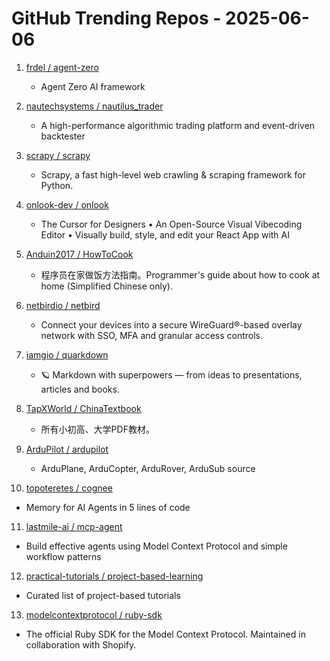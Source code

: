 # GitHub Trending Repos - 2025-06-06

1. [frdel /    agent-zero](https://github.com/frdel/agent-zero)
   - Agent Zero AI framework

2. [nautechsystems /    nautilus_trader](https://github.com/nautechsystems/nautilus_trader)
   - A high-performance algorithmic trading platform and event-driven backtester

3. [scrapy /    scrapy](https://github.com/scrapy/scrapy)
   - Scrapy, a fast high-level web crawling & scraping framework for Python.

4. [onlook-dev /    onlook](https://github.com/onlook-dev/onlook)
   - The Cursor for Designers • An Open-Source Visual Vibecoding Editor • Visually build, style, and edit your React App with AI

5. [Anduin2017 /    HowToCook](https://github.com/Anduin2017/HowToCook)
   - 程序员在家做饭方法指南。Programmer's guide about how to cook at home (Simplified Chinese only).

6. [netbirdio /    netbird](https://github.com/netbirdio/netbird)
   - Connect your devices into a secure WireGuard®-based overlay network with SSO, MFA and granular access controls.

7. [iamgio /    quarkdown](https://github.com/iamgio/quarkdown)
   - 🪐 Markdown with superpowers — from ideas to presentations, articles and books.

8. [TapXWorld /    ChinaTextbook](https://github.com/TapXWorld/ChinaTextbook)
   - 所有小初高、大学PDF教材。

9. [ArduPilot /    ardupilot](https://github.com/ArduPilot/ardupilot)
   - ArduPlane, ArduCopter, ArduRover, ArduSub source

10. [topoteretes /    cognee](https://github.com/topoteretes/cognee)
   - Memory for AI Agents in 5 lines of code

11. [lastmile-ai /    mcp-agent](https://github.com/lastmile-ai/mcp-agent)
   - Build effective agents using Model Context Protocol and simple workflow patterns

12. [practical-tutorials /    project-based-learning](https://github.com/practical-tutorials/project-based-learning)
   - Curated list of project-based tutorials

13. [modelcontextprotocol /    ruby-sdk](https://github.com/modelcontextprotocol/ruby-sdk)
   - The official Ruby SDK for the Model Context Protocol. Maintained in collaboration with Shopify.

